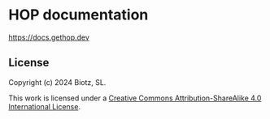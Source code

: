 # HOP documentation

https://docs.gethop.dev

## License

Copyright (c) 2024 Biotz, SL.

This work is licensed under a [Creative Commons Attribution-ShareAlike
4.0 International License][cc-by-sa].

[cc-by-sa]: https://creativecommons.org/licenses/by-sa/4.0/
